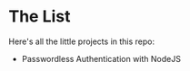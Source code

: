 # The List

Here's all the little projects in this repo:

- Passwordless Authentication with NodeJS
